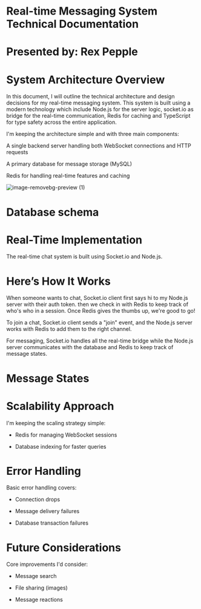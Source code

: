 # Real-time Messaging System Technical Documentation 

 

# Presented by: Rex Pepple 

 

# System Architecture Overview 

In this document, I will outline the technical architecture and design decisions for my real-time messaging system. This system is built using a modern technology which include Node.js for the server logic, socket.io as bridge for the real-time communication, Redis for caching and TypeScript for type safety across the entire application. 

 

I'm keeping the architecture simple and with three main components: 

A single backend server handling both WebSocket connections and HTTP requests 

A primary database for message storage (MySQL) 

Redis for handling real-time features and caching 

 
![image-removebg-preview (1)](https://github.com/user-attachments/assets/81544793-0325-4eed-8fd1-426adfcc2393)
 

  

 

# Database schema 

 

 

 

 

 

 

 

 

 

 

  

# Real-Time Implementation 

  

The real-time chat system is  built using Socket.io and Node.js. 

 

# Here’s How It Works 

  

When someone wants to chat, Socket.io client first says hi to my Node.js server with their auth token. then we check in with Redis to keep track of who's who in a session. Once Redis gives the thumbs up, we're good to go! 

  

To join a chat, Socket.io client sends a "join" event, and the Node.js server works with Redis to add them to the right channel. 

  

For messaging, Socket.io handles all the real-time bridge while the Node.js server communicates with the database and Redis to keep track of message states. 

  

 

  

# Message States 

 

 

  

 

# Scalability Approach 

 

I'm keeping the scaling strategy simple: 

- Redis for managing WebSocket sessions 

- Database indexing for faster queries 

  

# Error Handling 

Basic error handling covers: 

- Connection drops 

- Message delivery failures 

- Database transaction failures 

   

# Future Considerations 

Core improvements I'd consider: 

- Message search 

- File sharing (images) 

- Message reactions 
